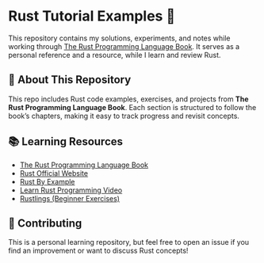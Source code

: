 # Rust Tutorial Examples 🚀

This repository contains my solutions, experiments, and notes while working through [The Rust Programming Language Book](https://doc.rust-lang.org/book/). It serves as a personal reference and a resource, while I learn and review Rust.

## 📖 About This Repository
This repo includes Rust code examples, exercises, and projects from **The Rust Programming Language Book**. Each section is structured to follow the book’s chapters, making it easy to track progress and revisit concepts.

## 📚 Learning Resources
- [The Rust Programming Language Book](https://doc.rust-lang.org/book/)
- [Rust Official Website](https://www.rust-lang.org/)
- [Rust By Example](https://doc.rust-lang.org/stable/rust-by-example/)
- [Learn Rust Programming Video](https://www.youtube.com/watch?v=BpPEoZW5IiY)
- [Rustlings (Beginner Exercises)](https://github.com/rust-lang/rustlings)

## 🤝 Contributing
This is a personal learning repository, but feel free to open an issue if you find an improvement or want to discuss Rust concepts!

